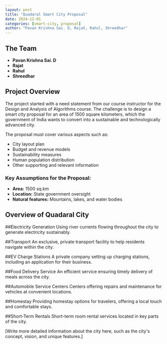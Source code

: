 ```yaml
---
layout: post
title: "Quadaral Smart City Proposal"
date: 2024-12-01
categories: [smart-city, proposal]
author: "Pavan Krishna Sai. D, Rajat, Rahul, Shreedhar"
---
```


## The Team

- **Pavan Krishna Sai. D**
- **Rajat**
- **Rahul**
- **Shreedhar**

## Project Overview

The project started with a need statement from our course instructor for the Design and Analysis of Algorithms course. The challenge is to design a smart city proposal for an area of 1500 square kilometers, which the government of India wants to convert into a sustainable and technologically advanced city.

The proposal must cover various aspects such as:

- City layout plan
- Budget and revenue models
- Sustainability measures
- Human population distribution
- Other supporting and relevant information

### Key Assumptions for the Proposal:

- **Area:** 1500 sq.km
- **Location:** State government oversight
- **Natural features:** Mountains, lakes, and water bodies

## Overview of Quadaral City



##Electricity Generation
Using river currents flowing throughout the city to generate electricity sustainably.

##Transport
An exclusive, private transport facility to help residents navigate within the city.

##EV Charge Stations
A private company setting up charging stations, including an application for their business.

##Food Delivery Service
An efficient service ensuring timely delivery of meals across the city.

##Automobile Service Centers
Centers offering repairs and maintenance for vehicles at convenient locations.

##Homestay
Providing homestay options for travelers, offering a local touch and comfortable stays.

##Short-Term Rentals
Short-term room rental services located in key parts of the city.

[Write more detailed information about the city here, such as the city's concept, vision, and unique features.]

